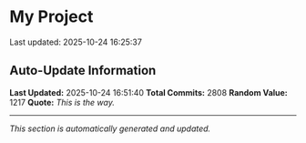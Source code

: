 # My Project


Last updated: 2025-10-24 16:25:37































































































































































































































































































































































































































































































































































































































































































































































































































































































































































































































































































































































































































































































































































































































































































































































































































































































































































































































































































































































































































































































































































































































































































































































































































































































































































































































































































































































































































































































































































































































































































































































































































































































































## Auto-Update Information

**Last Updated:** 2025-10-24 16:51:40
**Total Commits:** 2808
**Random Value:** 1217
**Quote:** _This is the way._

---
_This section is automatically generated and updated._